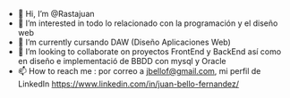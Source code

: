 - 👋 Hi, I’m @Rastajuan
- 👀 I’m interested in  todo lo relacionado con la programación y el diseño web
- 🌱 I’m currently  cursando DAW (Diseño Aplicaciones Web)
- 💞️ I’m looking to collaborate on  proyectos FrontEnd y BackEnd así como en diseño e implementació de BBDD con mysql y Oracle
- 📫 How to reach me : por correo a jbellof@gmail.com, mi perfil de LinkedIn  https://www.linkedin.com/in/juan-bello-fernandez/

<!---
Rastajuan/Rastajuan is a ✨ special ✨ repository because its `README.md` (this file) appears on your GitHub profile.
You can click the Preview link to take a look at your changes.
--->
